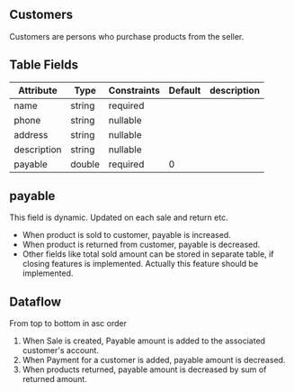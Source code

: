 ##  Customers

Customers are persons who purchase products from the seller.

## Table Fields

| Attribute   | Type   | Constraints | Default | description |
| ----------- | ------ | ----------- | ------- | ----------- |
| name        | string | required    |         |             |
| phone       | string | nullable    |         |             |
| address     | string | nullable    |         |             |
| description | string | nullable    |         |             |
| payable     | double | required    | 0       |             |

## payable

This field is dynamic. Updated on each  sale and return etc.

- When product is sold to customer, payable is increased.
- When product is returned from customer, payable is decreased.
- Other fields like total sold amount can be stored in separate table, if 
  closing features is implemented. Actually this feature should be implemented.

## Dataflow

From top to bottom in asc order

1. When Sale is created, Payable amount is added to the associated customer's account.
2. When Payment for a customer is added, payable amount is decreased.
3. When products returned, payable amount is decreased by sum of returned amount.

